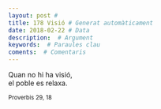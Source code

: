 ```yaml
---
layout: post #
title: 178 Visió # Generat automàticament
date: 2018-02-22 # Data
description:  # Argument
keywords:  # Paraules clau
coments:  # Comentaris
---
```


Quan no hi ha visió, <br />
el poble es relaxa. <br />


<small>Proverbis 29, 18</small>
